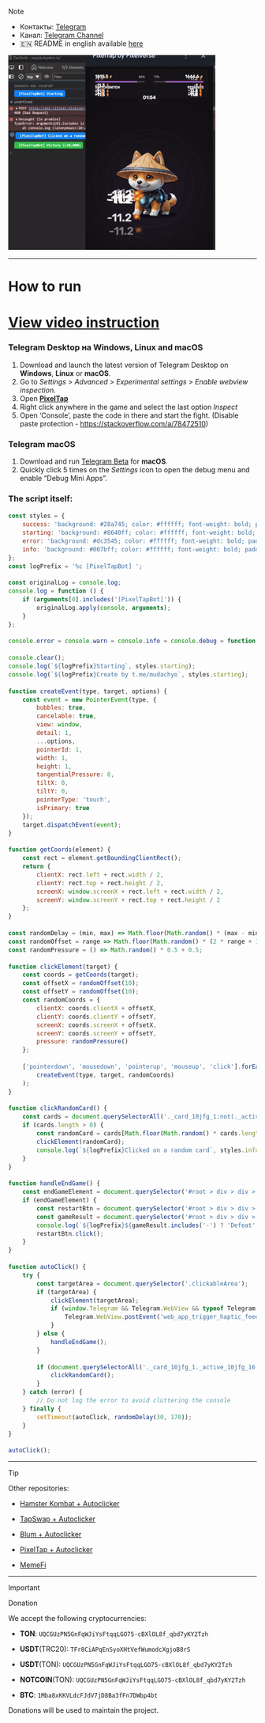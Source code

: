> [!NOTE]
> - Контакты: [Telegram](https://t.me/mudachyo) 
> - Канал: [Telegram Channel](https://t.me/shopalenka) 
> - 🇪🇳 README in english available [here](README-EN.md)

![Result](result.gif)


---
# How to run
# [View video instruction](https://www.youtube.com/watch?v=FgyCcPZBmtc)
### Telegram Desktop на Windows, Linux and macOS
1. Download and launch the latest version of Telegram Desktop on **Windows**, **Linux** or **macOS**.
2. Go to *Settings* > *Advanced* > *Experimental settings* > *Enable webview inspection*.
3. Open **[PixelTap](tg://resolve?domain=pixelversexyzbot&start=2475526)**
4. Right click anywhere in the game and select the last option *Inspect*
5. Open ‘Console’, paste the code in there and start the fight. (Disable paste protection - https://stackoverflow.com/a/78472510)

### Telegram macOS
1. Download and run [Telegram Beta](https://telegram.org/dl/macos/beta) for **macOS**.
2. Quickly click 5 times on the *Settings* icon to open the debug menu and enable “Debug Mini Apps”.

### The script itself:
```javascript
const styles = {
    success: 'background: #28a745; color: #ffffff; font-weight: bold; padding: 4px 8px; border-radius: 4px;',
	starting: 'background: #8640ff; color: #ffffff; font-weight: bold; padding: 4px 8px; border-radius: 4px;',
    error: 'background: #dc3545; color: #ffffff; font-weight: bold; padding: 4px 8px; border-radius: 4px;',
    info: 'background: #007bff; color: #ffffff; font-weight: bold; padding: 4px 8px; border-radius: 4px;'
};
const logPrefix = '%c [PixelTapBot] ';

const originalLog = console.log;
console.log = function () {
    if (arguments[0].includes('[PixelTapBot]')) {
        originalLog.apply(console, arguments);
    }
};

console.error = console.warn = console.info = console.debug = function () { };

console.clear();
console.log(`${logPrefix}Starting`, styles.starting);
console.log(`${logPrefix}Create by t.me/mudachyo`, styles.starting);

function createEvent(type, target, options) {
    const event = new PointerEvent(type, {
        bubbles: true,
        cancelable: true,
        view: window,
        detail: 1,
        ...options,
        pointerId: 1,
        width: 1,
        height: 1,
        tangentialPressure: 0,
        tiltX: 0,
        tiltY: 0,
        pointerType: 'touch',
        isPrimary: true
    });
    target.dispatchEvent(event);
}

function getCoords(element) {
    const rect = element.getBoundingClientRect();
    return {
        clientX: rect.left + rect.width / 2,
        clientY: rect.top + rect.height / 2,
        screenX: window.screenX + rect.left + rect.width / 2,
        screenY: window.screenY + rect.top + rect.height / 2
    };
}

const randomDelay = (min, max) => Math.floor(Math.random() * (max - min + 1)) + min;
const randomOffset = range => Math.floor(Math.random() * (2 * range + 1)) - range;
const randomPressure = () => Math.random() * 0.5 + 0.5;

function clickElement(target) {
    const coords = getCoords(target);
    const offsetX = randomOffset(10);
    const offsetY = randomOffset(10);
    const randomCoords = {
        clientX: coords.clientX + offsetX,
        clientY: coords.clientY + offsetY,
        screenX: coords.screenX + offsetX,
        screenY: coords.screenY + offsetY,
        pressure: randomPressure()
    };

    ['pointerdown', 'mousedown', 'pointerup', 'mouseup', 'click'].forEach(type => 
        createEvent(type, target, randomCoords)
    );
}

function clickRandomCard() {
    const cards = document.querySelectorAll('._card_10jfg_1:not(._active_10jfg_16)');
    if (cards.length > 0) {
        const randomCard = cards[Math.floor(Math.random() * cards.length)];
        clickElement(randomCard);
        console.log(`${logPrefix}Clicked on a random card`, styles.info);
    }
}

function handleEndGame() {
    const endGameElement = document.querySelector('#root > div > div > div:nth-child(1) > div > div > h3');
    if (endGameElement) {
        const restartBtn = document.querySelector('#root > div > div > div:nth-child(1) > div > div > div._footerCard_bgfdy_87 > div._buttons_bgfdy_124 > button._button_uyw8r_1._purple_uyw8r_31._textUppercase_uyw8r_28');
        const gameResult = document.querySelector('#root > div > div > div:nth-child(1) > div > div > div._footerCard_bgfdy_87 > div._reward_bgfdy_17 > span').innerText;
        console.log(`${logPrefix}${gameResult.includes('-') ? 'Defeat' : 'Victory'} (${gameResult})`, gameResult.includes('-') ? styles.error : styles.success);
        restartBtn.click();
    }
}

function autoClick() {
    try {
        const targetArea = document.querySelector('.clickableArea');
        if (targetArea) {
            clickElement(targetArea);
            if (window.Telegram && Telegram.WebView && typeof Telegram.WebView.postEvent === 'function') {
                Telegram.WebView.postEvent('web_app_trigger_haptic_feedback', { type: 'impact', impact_style: 'medium' });
            }
        } else {
            handleEndGame();
        }

        if (document.querySelectorAll('._card_10jfg_1._active_10jfg_16').length === 0) {
            clickRandomCard();
        }
    } catch (error) {
        // Do not log the error to avoid cluttering the console
    } finally {
        setTimeout(autoClick, randomDelay(30, 170));
    }
}

autoClick();
```
---
> [!TIP]
> Other repositories:
> 
> - [Hamster Kombat + Autoclicker](https://github.com/mudachyo/Hamster-Kombat)
> 
> - [TapSwap + Autoclicker](https://github.com/mudachyo/TapSwap)
> 
> - [Blum + Autoclicker](https://github.com/mudachyo/Blum)
>
> - [PixelTap + Autoclicker](https://github.com/mudachyo/PixelTap)
> 
> - [MemeFi](https://github.com/mudachyo/MemeFi-Coin)
---
> [!IMPORTANT] 
> Donation
> 
> We accept the following cryptocurrencies:
> 
> - **TON**: `UQCGUzPN5GnFqWJiYsFtqqLGO75-cBXlOL8f_qbd7yKY2Tzh`
> 
> - **USDT**(TRC20): `TFr8CiAPqEnSyoXHtVefWumodcXgjoB8rS`
> 
> - **USDT**(TON): `UQCGUzPN5GnFqWJiYsFtqqLGO75-cBXlOL8f_qbd7yKY2Tzh`
> 
> - **NOTCOIN**(TON): `UQCGUzPN5GnFqWJiYsFtqqLGO75-cBXlOL8f_qbd7yKY2Tzh`
> 
> - **BTC**: `1Mba8xKKVLdcFJdV7jD8Ba3fFn7DWbp4bt`
> 
> Donations will be used to maintain the project.